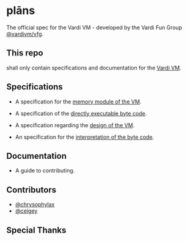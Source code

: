 # plāns
The official spec for the Vardi VM - developed by the Vardi Fun Group [@vardivm/vfg](https://github.com/orgs/vardivm/teams/vfg).

## This repo
shall only contain specifications and documentation for the [Vardi VM](https://github.com/vardivm).

## Specifications

* A specification for the [memory module of the VM](https://github.com/vardivm/plans/blob/master/MEMORY.md). 

* A specification of the [directly executable byte code](https://github.com/vardivm/plans/blob/master/BYTECODE.md). 

* A specification regarding the [design of the VM](https://github.com/vardivm/plans/blob/master/DESIGN.md).

* An specification for the [interpretation of the byte code](https://github.com/vardivm/plans/blob/master/INTERPRET.md).

## Documentation

* A guide to contributing.

## Contributors

* [@chrysophylax](https://github.com/chrysophylax)
* [@ceigey](https://github.com/ceigey)


## Special Thanks

	
